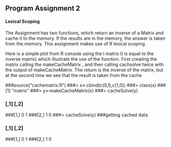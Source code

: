 ## Program Assignment 2
#### Lexical Scoping

The Assignment has two functions, which return an inverse of a Matrix and cache it to the memory.
If the results are in the memory, the answer is taken from the memory.
This assignment makes use of R lexical scoping

Here is a simple plot from R console using the I matrix (I is equal to the inverse matrix)
which illustrate the use of the function.
First creating the matrix 
calling the makeCacheMatrix , and then calling cachsolve twice with the output of makeCacheMatrix.
The return is the inverse of the matrix, but at the second time we see that the result is taken from the cache



###source("cachematrix.R")
###> x<-cbind(c(0,1),c(1,0))
###> class(x)
###[1] "matrix"
###> y<-makeCacheMatrix(x)
###> cacheSolve(y)
###     [,1] [,2]
###[1,]    0    1
###[2,]    1    0
###> cacheSolve(y)
###getting cached data
###     [,1] [,2]
###[1,]    0    1
###[2,]    1    0


